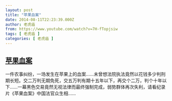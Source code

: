```yaml
---
layout: post
title: "苹果血案"
date: 2014-08-11T22:23:39.000Z
author: 老虎庙
from: https://www.youtube.com/watch?v=7H-fTopjsiw
tags: [ 老虎庙 ]
categories: [ 老虎庙 ]
---
```

<!--1407795819000-->
[苹果血案](https://www.youtube.com/watch?v=7H-fTopjsiw)
------

<div>
一件农事纠纷，一场发生在苹果上的血案……未曾想法院执法竟然以花钱多少判刑期长短。交二万判无期免死，交五万判有期十五年以下，再交个二万，判个十年以下……一幕黑色交易竟然无视法律而最终强制完成，弱势群体再次失利，请看纪录片《苹果血案》中国法官众生相……
</div>
